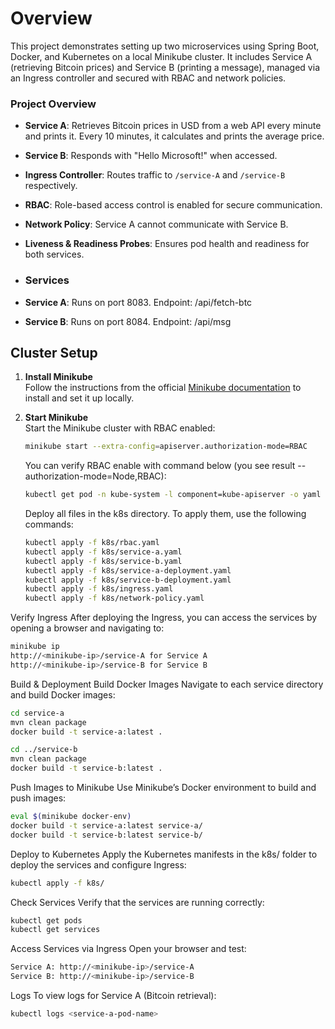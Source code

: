 # Overview
This project demonstrates setting up two microservices using Spring Boot, Docker, and Kubernetes on a local Minikube cluster. It includes Service A (retrieving Bitcoin prices) and Service B (printing a message), managed via an Ingress controller and secured with RBAC and network policies.

### Project Overview
- **Service A**: Retrieves Bitcoin prices in USD from a web API every minute and prints it. Every 10 minutes, it calculates and prints the average price.
- **Service B**: Responds with "Hello Microsoft!" when accessed.
- **Ingress Controller**: Routes traffic to `/service-A` and `/service-B` respectively.
- **RBAC**: Role-based access control is enabled for secure communication.
- **Network Policy**: Service A cannot communicate with Service B.
- **Liveness & Readiness Probes**: Ensures pod health and readiness for both services.

- ### Services
- **Service A**: Runs on port 8083. Endpoint: /api/fetch-btc
- **Service B**: Runs on port 8084. Endpoint: /api/msg

## Cluster Setup

1. **Install Minikube**  
   Follow the instructions from the official [Minikube documentation](https://minikube.sigs.k8s.io/docs/start/) to install and set it up locally.

2. **Start Minikube**  
   Start the Minikube cluster with RBAC enabled:

   ```bash
   minikube start --extra-config=apiserver.authorization-mode=RBAC
   ```
   You can verify RBAC enable with command below (you see result --authorization-mode=Node,RBAC):
   ```bash
   kubectl get pod -n kube-system -l component=kube-apiserver -o yaml | Select-String authorization-mode
   ```
   
   Deploy all files in the k8s directory. To apply them, use the following commands:
   
   ```bash
   kubectl apply -f k8s/rbac.yaml
   kubectl apply -f k8s/service-a.yaml
   kubectl apply -f k8s/service-b.yaml
   kubectl apply -f k8s/service-a-deployment.yaml
   kubectl apply -f k8s/service-b-deployment.yaml
   kubectl apply -f k8s/ingress.yaml
   kubectl apply -f k8s/network-policy.yaml
   ```

  Verify Ingress After deploying the Ingress, you can access the services by opening a browser and navigating to:
  ```bash
  minikube ip
  http://<minikube-ip>/service-A for Service A   
  http://<minikube-ip>/service-B for Service B
  ```


Build & Deployment
Build Docker Images Navigate to each service directory and build Docker images:
```bash
cd service-a
mvn clean package
docker build -t service-a:latest .
```


```bash
cd ../service-b
mvn clean package
docker build -t service-b:latest .
```

Push Images to Minikube Use Minikube’s Docker environment to build and push images:

 ```bash
eval $(minikube docker-env)
docker build -t service-a:latest service-a/
docker build -t service-b:latest service-b/
```
Deploy to Kubernetes Apply the Kubernetes manifests in the k8s/ folder to deploy the services and configure Ingress:

 ```bash
kubectl apply -f k8s/
```


Check Services
Verify that the services are running correctly:

```bash
kubectl get pods
kubectl get services
```

Access Services via Ingress
Open your browser and test:

```bash
Service A: http://<minikube-ip>/service-A
Service B: http://<minikube-ip>/service-B
```
Logs
To view logs for Service A (Bitcoin retrieval):

```bash
kubectl logs <service-a-pod-name>
```







  


